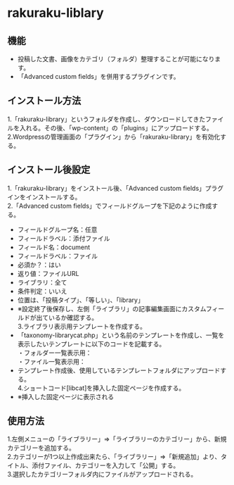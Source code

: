 # rakuraku-liblary  
## 機能  
* 投稿した文書、画像をカテゴリ（フォルダ）整理することが可能になります。  
* 「Advanced custom fields」を併用するプラグインです。
  
## インストール方法  
1.「rakuraku-library」というフォルダを作成し、ダウンロードしてきたファイルを入れる。その後、「wp-content」の「plugins」にアップロードする。  
2.Wordpressの管理画面の「プラグイン」から「rakuraku-library」を有効化する。  
    
## インストール後設定     
1.「rakuraku-library」をインストール後、「Advanced custom fields」プラグインをインストールする。  
2.「Advanced custom fields」でフィールドグループを下記のように作成する。  
* フィールドグループ名：任意  
* フィールドラベル：添付ファイル  
* フィールド名：document  
* フィールドラベル：ファイル  
* 必須か？：はい  
* 返り値：ファイルURL  
* ライブラリ：全て  
* 条件判定：いいえ  
* 位置は、「投稿タイプ」、「等しい」、「library」  
* ※設定終了後保存し、左側「ライブラリ」の記事編集画面にカスタムフィールドが出ているか確認する。  
3.ライブラリ表示用テンプレートを作成する。  
* 「taxonomy-librarycat.php」という名前のテンプレートを作成し、一覧を表示したいテンプレートに以下のコードを記載する。  
・フォルダー一覧表示用：<?php echo do_shortcode('[libcat]'); ?>  
・ファイル一覧表示用：<?php echo do_shortcode('[liblist]'); ?>  
* テンプレート作成後、使用しているテンプレートフォルダにアップロードする。  
4.ショートコード[libcat]を挿入した固定ページを作成する。  
* ※挿入した固定ページに表示される  
  
## 使用方法  
1.左側メニューの「ライブラリー」⇒「ライブラリーのカテゴリー」から、新規カテゴリーを追加する。  
2.カテゴリーが1つ以上作成出来たら、「ライブラリー」⇒「新規追加」より、タイトル、添付ファイル、カテゴリーを入力して「公開」する。  
3.選択したカテゴリーフォルダ内にファイルがアップロードされる。  
